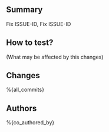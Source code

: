 ## Summary

Fix ISSUE-ID, Fix ISSUE-ID

## How to test?

(What may be affected by this changes)

## Changes

%{all_commits}

## Authors

%{co_authored_by}
